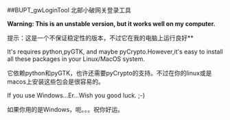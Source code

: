 ##BUPT_gwLoginTool
北邮小破网关登录工具

**Warning: This is an unstable version, but it works well on my computer.**

提示：这是一个不保证稳定性的版本，不过它在我的电脑上运行良好**



It's requires python,pyGTK, and maybe pyCrypto.However,it's easy to install all these packages in your Linux/MacOS system.

它依赖python和pyGTK，也许还需要pyCrypto的支持。不过在你的linux或是macos上安装这些包会是很容易的。



If you use Windows...Er...Wish you good luck. ;-)

如果你用的是Windows，呃。。。祝你好运。
